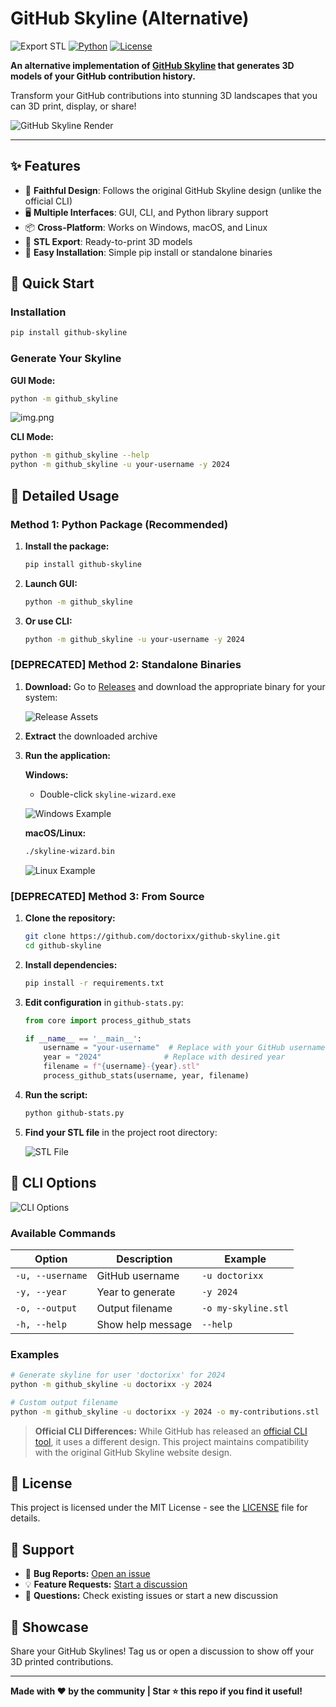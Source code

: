 # GitHub Skyline (Alternative)

![Export STL](https://img.shields.io/badge/export-stl-blue)
[![Python](https://img.shields.io/badge/python-3.7+-blue.svg)](https://www.python.org/downloads/)
[![License](https://img.shields.io/badge/license-MIT-green.svg)](LICENSE)

**An alternative implementation of [GitHub Skyline](https://skyline.github.com/) that generates 3D models of your GitHub contribution history.**

Transform your GitHub contributions into stunning 3D landscapes that you can 3D print, display, or share!

![GitHub Skyline Render](images/render.png)

---

## ✨ Features

- 🎯 **Faithful Design**: Follows the original GitHub Skyline design (unlike the official CLI)
- 🖥️ **Multiple Interfaces**: GUI, CLI, and Python library support
- 📦 **Cross-Platform**: Works on Windows, macOS, and Linux
- 🎨 **STL Export**: Ready-to-print 3D models
- 🚀 **Easy Installation**: Simple pip install or standalone binaries

## 🚀 Quick Start

### Installation

```bash
pip install github-skyline
```

### Generate Your Skyline

**GUI Mode:**
```bash
python -m github_skyline
```
![img.png](images/gui_example.png)


**CLI Mode:**
```bash
python -m github_skyline --help
python -m github_skyline -u your-username -y 2024
```

## 📖 Detailed Usage

### Method 1: Python Package (Recommended)

1. **Install the package:**
   ```bash
   pip install github-skyline
   ```

2. **Launch GUI:**
   ```bash
   python -m github_skyline
   ```

3. **Or use CLI:**
   ```bash
   python -m github_skyline -u your-username -y 2024
   ```

### [DEPRECATED] Method 2: Standalone Binaries

1. **Download:** Go to [Releases](https://github.com/doctorixx/github-skyline/releases) and download the appropriate binary for your system:

   ![Release Assets](images/release_assets.png)

2. **Extract** the downloaded archive

3. **Run the application:**

   **Windows:**
   - Double-click `skyline-wizard.exe`
   
   ![Windows Example](images/windows_work_example.png)

   **macOS/Linux:**
   ```bash
   ./skyline-wizard.bin
   ```
   
   ![Linux Example](images/linux_run_example.png)

### [DEPRECATED] Method 3: From Source

1. **Clone the repository:**
   ```bash
   git clone https://github.com/doctorixx/github-skyline.git
   cd github-skyline
   ```

2. **Install dependencies:**
   ```bash
   pip install -r requirements.txt
   ```

3. **Edit configuration** in `github-stats.py`:
   ```python
   from core import process_github_stats
   
   if __name__ == '__main__':
       username = "your-username"  # Replace with your GitHub username
       year = "2024"              # Replace with desired year
       filename = f"{username}-{year}.stl"
       process_github_stats(username, year, filename)
   ```

4. **Run the script:**
   ```bash
   python github-stats.py
   ```

5. **Find your STL file** in the project root directory:
   
   ![STL File](images/stl_file.png)

## 🔧 CLI Options

![CLI Options](images/cli_options.png)

### Available Commands

| Option | Description | Example |
|--------|-------------|---------|
| `-u, --username` | GitHub username | `-u doctorixx` |
| `-y, --year` | Year to generate | `-y 2024` |
| `-o, --output` | Output filename | `-o my-skyline.stl` |
| `-h, --help` | Show help message | `--help` |

### Examples

```bash
# Generate skyline for user 'doctorixx' for 2024
python -m github_skyline -u doctorixx -y 2024

# Custom output filename
python -m github_skyline -u doctorixx -y 2024 -o my-contributions.stl
```

> **Official CLI Differences:** While GitHub has released an [official CLI tool](https://github.com/github/gh-skyline), it uses a different design. This project maintains compatibility with the original GitHub Skyline website design.

## 📝 License

This project is licensed under the MIT License - see the [LICENSE](LICENSE) file for details.

## 🤝 Support

- 🐛 **Bug Reports:** [Open an issue](https://github.com/doctorixx/github-skyline/issues)
- 💡 **Feature Requests:** [Start a discussion](https://github.com/doctorixx/github-skyline/discussions)
- 📧 **Questions:** Check existing issues or start a new discussion

## 🎉 Showcase

Share your GitHub Skylines! Tag us or open a discussion to show off your 3D printed contributions.

---

**Made with ❤️ by the community | Star ⭐ this repo if you find it useful!**
